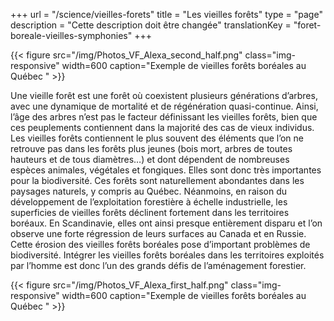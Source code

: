 +++
url = "/science/vieilles-forets"
title = "Les vieilles forêts"
type = "page"
description =  "Cette description doit être changée"
translationKey = "foret-boreale-vieilles-symphonies"
+++


{{< figure src="/img/Photos_VF_Alexa_second_half.png" class="img-responsive" width=600 caption="Exemple de vieilles forêts boréales au Québec " >}}

Une vieille forêt est une forêt où coexistent plusieurs générations d’arbres, avec une dynamique de mortalité et de régénération quasi-continue.
Ainsi, l’âge des arbres n’est pas le facteur définissant les vieilles forêts, bien que ces peuplements contiennent dans la majorité des cas de vieux individus.
Les vieilles forêts contiennent le plus souvent des éléments que l’on ne retrouve pas dans les forêts plus jeunes (bois mort, arbres de toutes hauteurs et de tous diamètres…) et dont dépendent de nombreuses espèces animales, végétales et fongiques. Elles sont donc très importantes pour la biodiversité.
Ces forêts sont naturellement abondantes dans les paysages naturels, y compris au Québec. Néanmoins, en raison du développement de l’exploitation forestière à échelle industrielle, les superficies de vieilles forêts déclinent fortement dans les territoires boréaux. En Scandinavie, elles ont ainsi presque entièrement disparu et l’on observe une forte régression de leurs surfaces au Canada et en Russie.
Cette érosion des vieilles forêts boréales pose d’important problèmes de biodiversité. Intégrer les vieilles forêts boréales dans les territoires exploités par l’homme est donc l’un des grands défis de l’aménagement forestier.


{{< figure src="/img/Photos_VF_Alexa_first_half.png" class="img-responsive" width=600 caption="Exemple de vieilles forêts boréales au Québec " >}}



